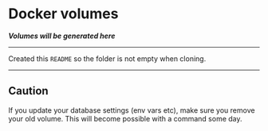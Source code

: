 # Docker volumes

***Volumes will be generated here***

---

Created this ```README``` so the folder is not empty when cloning.

---

## Caution 

If you update your database settings (env vars etc), make sure you remove your old volume. This will become possible with a command some day.
